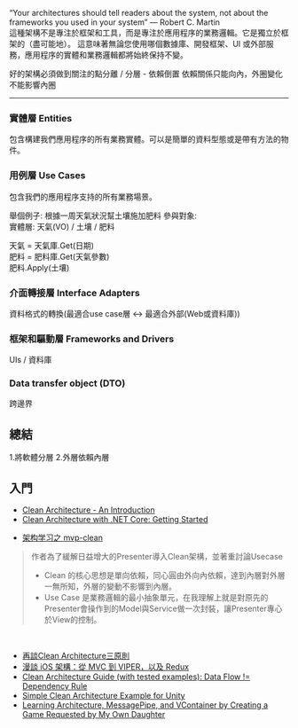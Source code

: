 “Your architectures should tell readers about the system, not about the frameworks you used in your system” — Robert C. Martin    
這種架構不是專注於框架和工具，而是專注於應用程序的業務邏輯。它是獨立於框架的（盡可能地）。
這意味著無論您使用哪個數據庫、開發框架、UI 或外部服務，應用程序的實體和業務邏輯都將始終保持不變。

好的架構必須做到關注的點分離 / 分層 - 依賴倒置
依賴關係只能向內，外圈變化不能影響內圈

---------------------------------



### 實體層 Entities
包含構建我們應用程序的所有業務實體。可以是簡單的資料型態或是帶有方法的物件。


### 用例層 Use Cases
包含我們的應用程序支持的所有業務場景。    

舉個例子: 根據一周天氣狀況幫土壤施加肥料
參與對象:    
實體層: 天氣(VO) / 土壤 / 肥料

天氣 = 天氣庫.Get(日期)     
肥料 = 肥料庫.Get(天氣參數)     
肥料.Apply(土壤)     

### 介面轉接層 Interface Adapters
資料格式的轉換(最適合use case層 <-> 最適合外部(Web或資料庫))

### 框架和驅動層 Frameworks and Drivers
UIs / 資料庫

### Data transfer object (DTO)



跨邊界

## 總結
1.將軟體分層
2.外層依賴內層

## 入門
* [Clean Architecture - An Introduction](https://www.dandoescode.com/blog/clean-architecture-an-introduction/)
* [Clean Architecture with .NET Core: Getting Started](https://jasontaylor.dev/clean-architecture-getting-started/)

- [架构学习之 mvp-clean](https://lilei.pro/2019/08/21/architecture-todo-mvp-clean/)
> 作者為了緩解日益增大的Presenter導入Clean架構，並著重討論Usecase
> - Clean 的核心思想是單向依賴，同心圓由外向內依賴，達到內層對外層一無所知，外層的變動不影響到內層。
> - Use Case 是業務邏輯的最小抽象單元，在我理解上就是對原先的Presenter會操作到的Model與Service做一次封裝，讓Presenter專心於View的控制。
<br>

- [再談Clean Architecture三原則](http://teddy-chen-tw.blogspot.com/2020/08/clean-architecture.html)
- [漫談 iOS 架構：從 MVC 到 VIPER，以及 Redux](https://chiahsien.github.io/post/common-ios-architecture-from-mvc-to-viper-with-redux/)
- [Clean Architecture Guide (with tested examples): Data Flow != Dependency Rule](https://proandroiddev.com/clean-architecture-data-flow-dependency-rule-615ffdd79e29)
- [Simple Clean Architecture Example for Unity](https://github.com/laicasaane/UnitySimpleCleanArchitecture)
- [Learning Architecture, MessagePipe, and VContainer by Creating a Game Requested by My Own Daughter](https://medium.com/kadinche-engineering/learning-architecture-messagepipe-and-vcontainer-by-creating-a-game-requested-by-my-own-daughter-8ee8303a718)




<!-- 將一個段落隱藏看不見
dto
https://softwareengineering.stackexchange.com/questions/373284/what-is-the-use-of-dto-instead-of-entity
-->


